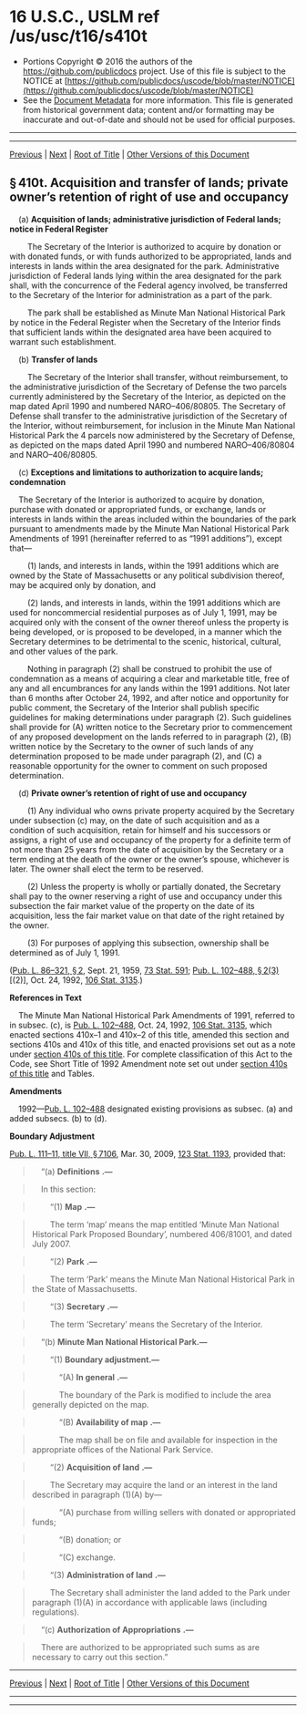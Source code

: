 ---
---

# 16 U.S.C., USLM ref /us/usc/t16/s410t

* Portions Copyright © 2016 the authors of the https://github.com/publicdocs project.
  Use of this file is subject to the NOTICE at [https://github.com/publicdocs/uscode/blob/master/NOTICE](https://github.com/publicdocs/uscode/blob/master/NOTICE)
* See the [Document Metadata](././../../../../..//README.md) for more information.
  This file is generated from historical government data; content and/or formatting may be inaccurate and out-of-date and should not be used for official purposes.

----------
----------

[Previous](./../../../../..//us/usc/t16/ch1/schLV/m__us_usc_t16_s410s.md) | [Next](./../../../../..//us/usc/t16/ch1/schLV/m__us_usc_t16_s410u.md) | [Root of Title](./../../../../../) | [Other Versions of this Document](https://publicdocs.github.io/go/links?ns=uslm&ref=%2Fus%2Fusc%2Ft16%2Fs410t)

## § 410t. Acquisition and transfer of lands; private owner’s retention of right of use and occupancy

    (a) __Acquisition of lands; administrative jurisdiction of Federal lands; notice in Federal Register__ 

        The Secretary of the Interior is authorized to acquire by donation or with donated funds, or with funds authorized to be appropriated, lands and interests in lands within the area designated for the park. Administrative jurisdiction of Federal lands lying within the area designated for the park shall, with the concurrence of the Federal agency involved, be transferred to the Secretary of the Interior for administration as a part of the park.

        The park shall be established as Minute Man National Historical Park by notice in the Federal Register when the Secretary of the Interior finds that sufficient lands within the designated area have been acquired to warrant such establishment.

    (b) __Transfer of lands__ 

        The Secretary of the Interior shall transfer, without reimbursement, to the administrative jurisdiction of the Secretary of Defense the two parcels currently administered by the Secretary of the Interior, as depicted on the map dated April 1990 and numbered NARO–406/80805. The Secretary of Defense shall transfer to the administrative jurisdiction of the Secretary of the Interior, without reimbursement, for inclusion in the Minute Man National Historical Park the 4 parcels now administered by the Secretary of Defense, as depicted on the maps dated April 1990 and numbered NARO–406/80804 and NARO–406/80805.

    (c) __Exceptions and limitations to authorization to acquire lands; condemnation__ 

    The Secretary of the Interior is authorized to acquire by donation, purchase with donated or appropriated funds, or exchange, lands or interests in lands within the areas included within the boundaries of the park pursuant to amendments made by the Minute Man National Historical Park Amendments of 1991 (hereinafter referred to as “1991 additions”), except that—

        (1) lands, and interests in lands, within the 1991 additions which are owned by the State of Massachusetts or any political subdivision thereof, may be acquired only by donation, and

        (2) lands, and interests in lands, within the 1991 additions which are used for noncommercial residential purposes as of July 1, 1991, may be acquired only with the consent of the owner thereof unless the property is being developed, or is proposed to be developed, in a manner which the Secretary determines to be detrimental to the scenic, historical, cultural, and other values of the park.

        Nothing in paragraph (2) shall be construed to prohibit the use of condemnation as a means of acquiring a clear and marketable title, free of any and all encumbrances for any lands within the 1991 additions. Not later than 6 months after October 24, 1992, and after notice and opportunity for public comment, the Secretary of the Interior shall publish specific guidelines for making determinations under paragraph (2). Such guidelines shall provide for (A) written notice to the Secretary prior to commencement of any proposed development on the lands referred to in paragraph (2), (B) written notice by the Secretary to the owner of such lands of any determination proposed to be made under paragraph (2), and (C) a reasonable opportunity for the owner to comment on such proposed determination.

    (d) __Private owner’s retention of right of use and occupancy__ 

        (1) Any individual who owns private property acquired by the Secretary under subsection (c) may, on the date of such acquisition and as a condition of such acquisition, retain for himself and his successors or assigns, a right of use and occupancy of the property for a definite term of not more than 25 years from the date of acquisition by the Secretary or a term ending at the death of the owner or the owner’s spouse, whichever is later. The owner shall elect the term to be reserved.

        (2) Unless the property is wholly or partially donated, the Secretary shall pay to the owner reserving a right of use and occupancy under this subsection the fair market value of the property on the date of its acquisition, less the fair market value on that date of the right retained by the owner.

        (3) For purposes of applying this subsection, ownership shall be determined as of July 1, 1991.

([Pub. L. 86–321, § 2][/us/pl/86/321/s2], Sept. 21, 1959, [73 Stat. 591][/us/stat/73/591]; [Pub. L. 102–488, § 2(3)][/us/pl/102/488/s2/3]\[(2)\], Oct. 24, 1992, [106 Stat. 3135][/us/stat/106/3135].)

 __References in Text__ 

    The Minute Man National Historical Park Amendments of 1991, referred to in subsec. (c), is [Pub. L. 102–488][/us/pl/102/488], Oct. 24, 1992, [106 Stat. 3135][/us/stat/106/3135], which enacted sections 410x–1 and 410x–2 of this title, amended this section and sections 410s and 410x of this title, and enacted provisions set out as a note under [section 410s of this title][/us/usc/t16/s410s]. For complete classification of this Act to the Code, see Short Title of 1992 Amendment note set out under [section 410s of this title][/us/usc/t16/s410s] and Tables.

 __Amendments__ 

    1992—[Pub. L. 102–488][/us/pl/102/488] designated existing provisions as subsec. (a) and added subsecs. (b) to (d).

 __Boundary Adjustment__ 

[Pub. L. 111–11, title VII, § 7106][/us/pl/111/11/s7106], Mar. 30, 2009, [123 Stat. 1193][/us/stat/123/1193], provided that:

>     “(a)  __Definitions__  __.—__ 

>     In this section:

>         “(1)  __Map__  __.—__ 

>         The term ‘map’ means the map entitled ‘Minute Man National Historical Park Proposed Boundary’, numbered 406/81001, and dated July 2007.

>         “(2)  __Park__  __.—__ 

>         The term ‘Park’ means the Minute Man National Historical Park in the State of Massachusetts.

>         “(3)  __Secretary__  __.—__ 

>         The term ‘Secretary’ means the Secretary of the Interior.

>     “(b) __Minute Man National Historical Park.—__ 

>         “(1) __Boundary adjustment.—__ 

>             “(A)  __In general__  __.—__ 

>             The boundary of the Park is modified to include the area generally depicted on the map.

>             “(B)  __Availability of map__  __.—__ 

>             The map shall be on file and available for inspection in the appropriate offices of the National Park Service.

>         “(2)  __Acquisition of land__  __.—__ 

>         The Secretary may acquire the land or an interest in the land described in paragraph (1)(A) by—

>             “(A) purchase from willing sellers with donated or appropriated funds;

>             “(B) donation; or

>             “(C) exchange.

>         “(3)  __Administration of land__  __.—__ 

>         The Secretary shall administer the land added to the Park under paragraph (1)(A) in accordance with applicable laws (including regulations).

>     “(c)  __Authorization of Appropriations__  __.—__ 

>     There are authorized to be appropriated such sums as are necessary to carry out this section.”

----------

[Previous](./../../../../..//us/usc/t16/ch1/schLV/m__us_usc_t16_s410s.md) | [Next](./../../../../..//us/usc/t16/ch1/schLV/m__us_usc_t16_s410u.md) | [Root of Title](./../../../../../) | [Other Versions of this Document](https://publicdocs.github.io/go/links?ns=uslm&ref=%2Fus%2Fusc%2Ft16%2Fs410t)

----------
----------

[/us/pl/86/321/s2]: https://publicdocs.github.io/go/links?ns=uslm&ref=%2Fus%2Fpl%2F86%2F321%2Fs2
[/us/stat/73/591]: https://publicdocs.github.io/go/links?ns=uslm&ref=%2Fus%2Fstat%2F73%2F591
[/us/pl/102/488/s2/3]: https://publicdocs.github.io/go/links?ns=uslm&ref=%2Fus%2Fpl%2F102%2F488%2Fs2%2F3
[/us/stat/106/3135]: https://publicdocs.github.io/go/links?ns=uslm&ref=%2Fus%2Fstat%2F106%2F3135
[/us/pl/102/488]: https://publicdocs.github.io/go/links?ns=uslm&ref=%2Fus%2Fpl%2F102%2F488
[/us/stat/106/3135]: https://publicdocs.github.io/go/links?ns=uslm&ref=%2Fus%2Fstat%2F106%2F3135
[/us/usc/t16/s410s]: https://publicdocs.github.io/go/links?ns=uslm&ref=%2Fus%2Fusc%2Ft16%2Fs410s
[/us/usc/t16/s410s]: https://publicdocs.github.io/go/links?ns=uslm&ref=%2Fus%2Fusc%2Ft16%2Fs410s
[/us/pl/102/488]: https://publicdocs.github.io/go/links?ns=uslm&ref=%2Fus%2Fpl%2F102%2F488
[/us/pl/111/11/s7106]: https://publicdocs.github.io/go/links?ns=uslm&ref=%2Fus%2Fpl%2F111%2F11%2Fs7106
[/us/stat/123/1193]: https://publicdocs.github.io/go/links?ns=uslm&ref=%2Fus%2Fstat%2F123%2F1193


